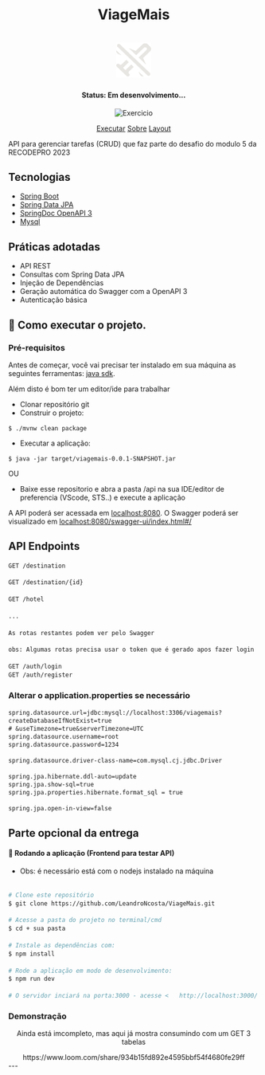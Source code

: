 <h1 align="center"> ViageMais </H1>

<h1 align="center">
        <img src="https://raw.githubusercontent.com/LeandroNcosta/ViageMais/main/images/airplane.svg" width="70px" height="70px" />
</h1>

<h4 align="center">Status: Em desenvolvimento... </h4>

<p align="center">
 <img src="https://img.shields.io/static/v1?label=Tipo&message=Desafio&color=8257E5&labelColor=000000" alt="Exercicio" />
</p>

<p align="center">
 <a href="#-about">Executar</a> 
 <a href="#-Features">Sobre</a> 
 <a href="#-layout">Layout</a> 
</p>

API para gerenciar tarefas (CRUD) que faz parte do desafio do modulo 5 da RECODEPRO 2023

## Tecnologias
 
- [Spring Boot](https://spring.io/projects/spring-boot)
- [Spring Data JPA](https://spring.io/projects/spring-data-jpa)
- [SpringDoc OpenAPI 3](https://springdoc.org/v2/#spring-webflux-support)
- [Mysql](https://dev.mysql.com/downloads/)

## Práticas adotadas

- API REST
- Consultas com Spring Data JPA
- Injeção de Dependências
- Geração automática do Swagger com a OpenAPI 3
- Autenticação básica

## 🚀 Como executar o projeto.

### Pré-requisitos

Antes de começar, você vai precisar ter instalado em sua máquina as seguintes ferramentas: [java sdk](). 

Além disto é bom ter um editor/ide para trabalhar

- Clonar repositório git
- Construir o projeto:
```
$ ./mvnw clean package
```
- Executar a aplicação:
```
$ java -jar target/viagemais-0.0.1-SNAPSHOT.jar
```

OU

-  Baixe esse repositorio e abra a pasta /api na sua IDE/editor de preferencia (VScode, STS..) e execute a aplicação


A API poderá ser acessada em [localhost:8080](http://localhost:8080).
O Swagger poderá ser visualizado em [localhost:8080/swagger-ui/index.html#/](http://localhost:8080/swagger-ui/index.html#/)

## API Endpoints

```markdown
GET /destination 

GET /destination/{id} 

GET /hotel

...

As rotas restantes podem ver pelo Swagger

obs: Algumas rotas precisa usar o token que é gerado apos fazer login

GET /auth/login
GET /auth/register

```

### Alterar o application.properties se necessário

```
spring.datasource.url=jdbc:mysql://localhost:3306/viagemais?createDatabaseIfNotExist=true
# &useTimezone=true&serverTimezone=UTC
spring.datasource.username=root
spring.datasource.password=1234

spring.datasource.driver-class-name=com.mysql.cj.jdbc.Driver

spring.jpa.hibernate.ddl-auto=update
spring.jpa.show-sql=true
spring.jpa.properties.hibernate.format_sql = true

spring.jpa.open-in-view=false
```

## Parte opcional da entrega

#### 🎲 Rodando a aplicação (Frontend para testar API)

- Obs: é necessário está com o nodejs instalado na máquina

```bash

# Clone este repositório
$ git clone https://github.com/LeandroNcosta/ViageMais.git

# Acesse a pasta do projeto no terminal/cmd
$ cd + sua pasta 

# Instale as dependências com:
$ npm install

# Rode a aplicação em modo de desenvolvimento:
$ npm run dev

# O servidor inciará na porta:3000 - acesse <   http://localhost:3000/ >
```
### Demonstração

<div align="center">
        <p>Ainda está imcompleto, mas aqui já mostra consumindo com um GET 3 tabelas</p>
https://www.loom.com/share/934b15fd892e4595bbf54f4680fe29ff
</div>
---

